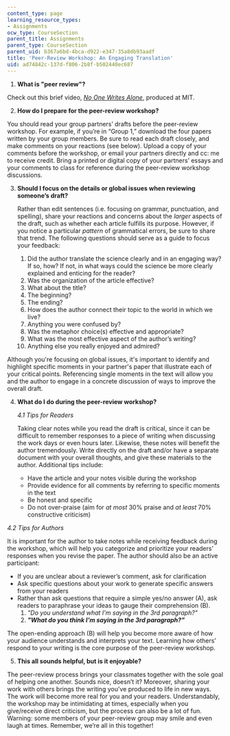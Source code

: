 ```yaml
---
content_type: page
learning_resource_types:
- Assignments
ocw_type: CourseSection
parent_title: Assignments
parent_type: CourseSection
parent_uid: b367a6bd-4bca-d922-e347-35a8db93aadf
title: 'Peer-Review Workshop: An Engaging Translation'
uid: ad74842c-137d-f806-2b8f-b502440ec687
---
```


1.  **What is "peer review"?**

Check out this brief video, [_No One Writes Alone_](https://www.youtube.com/watch?v=tY8CX0J3ILc), produced at MIT.

2.  **How do I prepare for the peer-review workshop?**

You should read your group partners’ drafts before the peer-review workshop. For example, if you’re in “Group 1,” download the four papers written by your group members. Be sure to read each draft closely, and make comments on your reactions (see below). Upload a copy of your comments before the workshop, or email your partners directly and cc: me to receive credit. Bring a printed or digital copy of your partners’ essays and your comments to class for reference during the peer-review workshop discussions.

3.  **Should I focus on the details or global issues when reviewing someone’s draft?**
    
    Rather than edit sentences (i.e. focusing on grammar, punctuation, and spelling), share your reactions and concerns about the _larger_ aspects of the draft, such as whether each article fulfills its purpose. However, if you notice a particular _pattern_ of grammatical errors, be sure to share that trend. The following questions should serve as a guide to focus your feedback:
    
    1.  Did the author translate the science clearly and in an engaging way? If so, how? If not, in what ways could the science be more clearly explained and enticing for the reader?
    2.  Was the organization of the article effective?
    3.  What about the title?
    4.  The beginning?
    5.  The ending?
    6.  How does the author connect their topic to the world in which we live?
    7.  Anything you were confused by?
    8.  Was the metaphor choice(s) effective and appropriate?
    9.  What was the most effective aspect of the author’s writing?
    10.  Anything else you really enjoyed and admired?

Although you're focusing on global issues, it's important to identify and highlight specific moments in your partner's paper that illustrate each of your critical points. Referencing single moments in the text will allow you and the author to engage in a concrete discussion of ways to improve the overall draft.

4.  **What do I do during the peer-review workshop?**
    
    _4.1 Tips for Readers_
    
    Taking clear notes while you read the draft is critical, since it can be difficult to remember responses to a piece of writing when discussing the work days or even hours later. Likewise, these notes will benefit the author tremendously. Write directly on the draft and/or have a separate document with your overall thoughts, and give these materials to the author. Additional tips include:
    
    *   Have the article and your notes visible during the workshop
    *   Provide evidence for all comments by referring to specific moments in the text
    *   Be honest and specific
    *   Do not over-praise (aim for _at most_ 30% praise and _at least_ 70% constructive criticism)

_4.2 Tips for Authors_

It is important for the author to take notes while receiving feedback during the workshop, which will help you categorize and prioritize your readers’ responses when you revise the paper. The author should also be an active participant:

*   If you are unclear about a reviewer’s comment, ask for clarification
*   Ask specific questions about your work to generate specific answers from your readers
*   Rather than ask questions that require a simple yes/no answer (A), ask readers to paraphrase your ideas to gauge their comprehension (B).
    1.  _"Do you understand what I'm saying in the 3rd paragraph?"_
    2.  _**"What do you think I'm saying in the 3rd paragraph?"**_

The open-ending approach (B) will help you become more aware of how your audience understands and interprets your text. Learning how others’ respond to your writing is the core purpose of the peer-review workshop.

5.  **This all sounds helpful, but is it enjoyable?**

The peer-review process brings your classmates together with the sole goal of helping one another. Sounds nice, doesn’t it? Moreover, sharing your work with others brings the writing you’ve produced to life in new ways. The work will become more real for you and your readers. Understandably, the workshop may be intimidating at times, especially when you give/receive direct criticism, but the process can also be a lot of fun. Warning: some members of your peer-review group may smile and even laugh at times. Remember, we’re all in this together!